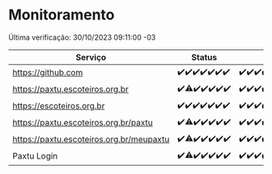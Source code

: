 # Monitoramento

Última verificação: 30/10/2023 09:11:00 -03

|Serviço|Status|Últimas 24h|
|---|---|---|
|https://github.com|<span title="2023-10-23: OK=24">✔️</span><span title="2023-10-24: OK=24">✔️</span><span title="2023-10-25: OK=24">✔️</span><span title="2023-10-26: OK=24">✔️</span><span title="2023-10-27: OK=24">✔️</span><span title="2023-10-28: OK=24">✔️</span><span title="2023-10-29: OK=13">✔️</span>|<span title="29/10/2023 10:05:00 -03 : 200">✔️</span><span title="29/10/2023 11:03:00 -03 : 200">✔️</span><span title="29/10/2023 12:03:00 -03 : 200">✔️</span><span title="29/10/2023 13:06:00 -03 : 200">✔️</span><span title="29/10/2023 14:02:00 -03 : 200">✔️</span><span title="29/10/2023 15:07:00 -03 : 200">✔️</span><span title="29/10/2023 16:02:00 -03 : 200">✔️</span><span title="29/10/2023 17:04:00 -03 : 200">✔️</span><span title="29/10/2023 18:03:00 -03 : 200">✔️</span><span title="29/10/2023 19:03:00 -03 : 200">✔️</span><span title="29/10/2023 20:04:00 -03 : 200">✔️</span><span title="29/10/2023 21:29:00 -03 : 200">✔️</span><span title="29/10/2023 22:42:00 -03 : 200">✔️</span><span title="29/10/2023 23:15:00 -03 : 200">✔️</span><span title="30/10/2023 00:07:00 -03 : 200">✔️</span><span title="30/10/2023 01:07:00 -03 : 200">✔️</span><span title="30/10/2023 02:06:00 -03 : 200">✔️</span><span title="30/10/2023 03:08:00 -03 : 200">✔️</span><span title="30/10/2023 04:06:00 -03 : 200">✔️</span><span title="30/10/2023 05:08:00 -03 : 200">✔️</span><span title="30/10/2023 06:06:00 -03 : 200">✔️</span><span title="30/10/2023 07:06:00 -03 : 200">✔️</span><span title="30/10/2023 08:04:00 -03 : 200">✔️</span><span title="30/10/2023 09:11:00 -03 : 200">✔️</span>|
|https://paxtu.escoteiros.org.br|<span title="2023-10-23: OK=24">✔️</span><span title="2023-10-24: OK=17, Falhas=7">⚠️</span><span title="2023-10-25: OK=24">✔️</span><span title="2023-10-26: OK=24">✔️</span><span title="2023-10-27: OK=24">✔️</span><span title="2023-10-28: OK=24">✔️</span><span title="2023-10-29: OK=13">✔️</span>|<span title="29/10/2023 10:05:00 -03 : 200">✔️</span><span title="29/10/2023 11:03:00 -03 : 200">✔️</span><span title="29/10/2023 12:03:00 -03 : 200">✔️</span><span title="29/10/2023 13:06:00 -03 : 200">✔️</span><span title="29/10/2023 14:02:00 -03 : 200">✔️</span><span title="29/10/2023 15:07:00 -03 : 200">✔️</span><span title="29/10/2023 16:02:00 -03 : 200">✔️</span><span title="29/10/2023 17:04:00 -03 : 200">✔️</span><span title="29/10/2023 18:03:00 -03 : 200">✔️</span><span title="29/10/2023 19:03:00 -03 : 200">✔️</span><span title="29/10/2023 20:04:00 -03 : 200">✔️</span><span title="29/10/2023 21:29:00 -03 : 200">✔️</span><span title="29/10/2023 22:42:00 -03 : 200">✔️</span><span title="29/10/2023 23:15:00 -03 : 200">✔️</span><span title="30/10/2023 00:07:00 -03 : 200">✔️</span><span title="30/10/2023 01:07:00 -03 : 200">✔️</span><span title="30/10/2023 02:06:00 -03 : 200">✔️</span><span title="30/10/2023 03:08:00 -03 : 200">✔️</span><span title="30/10/2023 04:06:00 -03 : 200">✔️</span><span title="30/10/2023 05:08:00 -03 : 200">✔️</span><span title="30/10/2023 06:06:00 -03 : 200">✔️</span><span title="30/10/2023 07:06:00 -03 : 200">✔️</span><span title="30/10/2023 08:04:00 -03 : 200">✔️</span><span title="30/10/2023 09:11:00 -03 : 200">✔️</span>|
|https://escoteiros.org.br|<span title="2023-10-23: OK=24">✔️</span><span title="2023-10-24: OK=24">✔️</span><span title="2023-10-25: OK=24">✔️</span><span title="2023-10-26: OK=24">✔️</span><span title="2023-10-27: OK=24">✔️</span><span title="2023-10-28: OK=24">✔️</span><span title="2023-10-29: OK=13">✔️</span>|<span title="29/10/2023 10:05:00 -03 : 200">✔️</span><span title="29/10/2023 11:03:00 -03 : 200">✔️</span><span title="29/10/2023 12:03:00 -03 : 200">✔️</span><span title="29/10/2023 13:06:00 -03 : 200">✔️</span><span title="29/10/2023 14:02:00 -03 : 200">✔️</span><span title="29/10/2023 15:07:00 -03 : 200">✔️</span><span title="29/10/2023 16:02:00 -03 : 200">✔️</span><span title="29/10/2023 17:04:00 -03 : 200">✔️</span><span title="29/10/2023 18:03:00 -03 : 200">✔️</span><span title="29/10/2023 19:03:00 -03 : 200">✔️</span><span title="29/10/2023 20:04:00 -03 : 200">✔️</span><span title="29/10/2023 21:29:00 -03 : 200">✔️</span><span title="29/10/2023 22:42:00 -03 : 200">✔️</span><span title="29/10/2023 23:15:00 -03 : 200">✔️</span><span title="30/10/2023 00:07:00 -03 : 200">✔️</span><span title="30/10/2023 01:07:00 -03 : 200">✔️</span><span title="30/10/2023 02:06:00 -03 : 200">✔️</span><span title="30/10/2023 03:08:00 -03 : 200">✔️</span><span title="30/10/2023 04:06:00 -03 : 200">✔️</span><span title="30/10/2023 05:08:00 -03 : 200">✔️</span><span title="30/10/2023 06:06:00 -03 : 200">✔️</span><span title="30/10/2023 07:06:00 -03 : 200">✔️</span><span title="30/10/2023 08:04:00 -03 : 200">✔️</span><span title="30/10/2023 09:11:00 -03 : 200">✔️</span>|
|https://paxtu.escoteiros.org.br/paxtu|<span title="2023-10-23: OK=24">✔️</span><span title="2023-10-24: OK=17, Falhas=7">⚠️</span><span title="2023-10-25: OK=24">✔️</span><span title="2023-10-26: OK=24">✔️</span><span title="2023-10-27: OK=24">✔️</span><span title="2023-10-28: OK=24">✔️</span><span title="2023-10-29: OK=13">✔️</span>|<span title="29/10/2023 10:05:00 -03 : 200">✔️</span><span title="29/10/2023 11:03:00 -03 : 200">✔️</span><span title="29/10/2023 12:03:00 -03 : 200">✔️</span><span title="29/10/2023 13:06:00 -03 : 200">✔️</span><span title="29/10/2023 14:02:00 -03 : 200">✔️</span><span title="29/10/2023 15:07:00 -03 : 200">✔️</span><span title="29/10/2023 16:02:00 -03 : 200">✔️</span><span title="29/10/2023 17:04:00 -03 : 200">✔️</span><span title="29/10/2023 18:03:00 -03 : 200">✔️</span><span title="29/10/2023 19:03:00 -03 : 200">✔️</span><span title="29/10/2023 20:04:00 -03 : 200">✔️</span><span title="29/10/2023 21:29:00 -03 : 200">✔️</span><span title="29/10/2023 22:42:00 -03 : 200">✔️</span><span title="29/10/2023 23:15:00 -03 : 200">✔️</span><span title="30/10/2023 00:07:00 -03 : 200">✔️</span><span title="30/10/2023 01:07:00 -03 : 200">✔️</span><span title="30/10/2023 02:06:00 -03 : 200">✔️</span><span title="30/10/2023 03:08:00 -03 : 200">✔️</span><span title="30/10/2023 04:06:00 -03 : 200">✔️</span><span title="30/10/2023 05:08:00 -03 : 200">✔️</span><span title="30/10/2023 06:06:00 -03 : 200">✔️</span><span title="30/10/2023 07:06:00 -03 : 200">✔️</span><span title="30/10/2023 08:04:00 -03 : 200">✔️</span><span title="30/10/2023 09:11:00 -03 : 200">✔️</span>|
|https://paxtu.escoteiros.org.br/meupaxtu|<span title="2023-10-23: OK=24">✔️</span><span title="2023-10-24: OK=17, Falhas=7">⚠️</span><span title="2023-10-25: OK=24">✔️</span><span title="2023-10-26: OK=24">✔️</span><span title="2023-10-27: OK=24">✔️</span><span title="2023-10-28: OK=24">✔️</span><span title="2023-10-29: OK=13">✔️</span>|<span title="29/10/2023 10:05:00 -03 : 200">✔️</span><span title="29/10/2023 11:03:00 -03 : 200">✔️</span><span title="29/10/2023 12:03:00 -03 : 200">✔️</span><span title="29/10/2023 13:06:00 -03 : 200">✔️</span><span title="29/10/2023 14:02:00 -03 : 200">✔️</span><span title="29/10/2023 15:07:00 -03 : 200">✔️</span><span title="29/10/2023 16:02:00 -03 : 200">✔️</span><span title="29/10/2023 17:04:00 -03 : 200">✔️</span><span title="29/10/2023 18:03:00 -03 : 200">✔️</span><span title="29/10/2023 19:03:00 -03 : 200">✔️</span><span title="29/10/2023 20:04:00 -03 : 200">✔️</span><span title="29/10/2023 21:29:00 -03 : 200">✔️</span><span title="29/10/2023 22:42:00 -03 : 200">✔️</span><span title="29/10/2023 23:15:00 -03 : 200">✔️</span><span title="30/10/2023 00:07:00 -03 : 200">✔️</span><span title="30/10/2023 01:07:00 -03 : 200">✔️</span><span title="30/10/2023 02:06:00 -03 : 200">✔️</span><span title="30/10/2023 03:08:00 -03 : 200">✔️</span><span title="30/10/2023 04:06:00 -03 : 200">✔️</span><span title="30/10/2023 05:08:00 -03 : 200">✔️</span><span title="30/10/2023 06:06:00 -03 : 200">✔️</span><span title="30/10/2023 07:06:00 -03 : 200">✔️</span><span title="30/10/2023 08:04:00 -03 : 200">✔️</span><span title="30/10/2023 09:11:00 -03 : 200">✔️</span>|
|Paxtu Login|<span title="2023-10-23: OK=24">✔️</span><span title="2023-10-24: OK=17, Falhas=7">⚠️</span><span title="2023-10-25: OK=24">✔️</span><span title="2023-10-26: OK=24">✔️</span><span title="2023-10-27: OK=24">✔️</span><span title="2023-10-28: OK=24">✔️</span><span title="2023-10-29: OK=13">✔️</span>|<span title="29/10/2023 10:05:00 -03 : 200">✔️</span><span title="29/10/2023 11:03:00 -03 : 200">✔️</span><span title="29/10/2023 12:03:00 -03 : 200">✔️</span><span title="29/10/2023 13:06:00 -03 : 200">✔️</span><span title="29/10/2023 14:02:00 -03 : 200">✔️</span><span title="29/10/2023 15:07:00 -03 : 200">✔️</span><span title="29/10/2023 16:02:00 -03 : 200">✔️</span><span title="29/10/2023 17:04:00 -03 : 200">✔️</span><span title="29/10/2023 18:03:00 -03 : 200">✔️</span><span title="29/10/2023 19:03:00 -03 : 200">✔️</span><span title="29/10/2023 20:04:00 -03 : 200">✔️</span><span title="29/10/2023 21:29:00 -03 : 200">✔️</span><span title="29/10/2023 22:42:00 -03 : 200">✔️</span><span title="29/10/2023 23:15:00 -03 : 200">✔️</span><span title="30/10/2023 00:07:00 -03 : 200">✔️</span><span title="30/10/2023 01:07:00 -03 : 200">✔️</span><span title="30/10/2023 02:06:00 -03 : 200">✔️</span><span title="30/10/2023 03:08:00 -03 : 200">✔️</span><span title="30/10/2023 04:06:00 -03 : 200">✔️</span><span title="30/10/2023 05:08:00 -03 : 200">✔️</span><span title="30/10/2023 06:06:00 -03 : 200">✔️</span><span title="30/10/2023 07:06:00 -03 : 200">✔️</span><span title="30/10/2023 08:04:00 -03 : 200">✔️</span><span title="30/10/2023 09:11:00 -03 : 200">✔️</span>|
